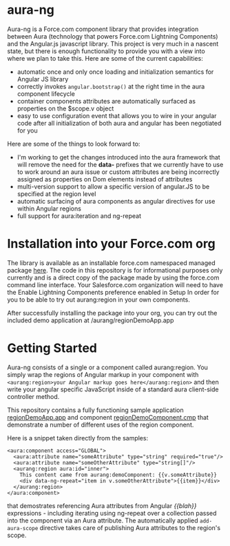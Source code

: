 aura-ng
=======
Aura-ng is a Force.com component library that provides integration between Aura (technology that powers Force.com Lightning Components) and the Angular.js javascript library. This project is very much in a nascent state, but there is enough functionality to provide you with a view into where we plan to take this. Here are some of the current capabilities:

- automatic once and only once loading and initialization semantics for Angular JS library
- correctly invokes `angular.bootstrap()` at the right time in the aura component lifecycle
- container components attributes are automatically surfaced as properties on the $scope.v object
- easy to use configuration event that allows you to wire in your angular code after all initialization of both aura and angular has been negotiated for you

Here are some of the things to look forward to:

- I'm working to get the changes introduced into the aura framework that will remove the need for the **data-** prefixes that we currently have to use to work around an aura issue or custom attributes are being incorrectly assigned as properties on Dom elements instead of attributes
- multi-version support to allow a specific version of angular.JS to be specified at the region level
- automatic surfacing of aura components as angular directives for use within Angular regions
- full support for aura:iteration and ng-repeat

Installation into your Force.com org
====================================
The library is available as an installable force.com namespaced managed package [here](https://login.salesforce.com/packaging/installPackage.apexp?p0=04to0000000JiGn). The code in this repository is for informational purposes only currently and is a direct copy of the package made by using the force.com command line interface. Your Salesforce.com organization will need to have the Enable Lightning Components preference enabled in Setup In order for you to be able to try out aurang:region in your own components.

After successfully installing the package into your org, you can try out the included demo application at /aurang/regionDemoApp.app

Getting Started
===============
Aura-ng consists of a single or a component called aurang:region. You simply wrap the regions of Angular markup in your component with `<aurang:region>your Angular markup goes here</aurang:region>` and then write your angular specific JavaScript inside of a standard aura client-side controller method.

This repository contains a fully functioning sample application [regionDemoApp.app](https://github.com/forcedotcom/aura-ng/blob/master/metadata/aura/regionDemoApp/regionDemoAppApplication.app) and component [regionDemoComponent.cmp](https://github.com/forcedotcom/aura-ng/blob/master/metadata/aura/regionDemo/regionDemoComponent.cmp) that demonstrate a number of different uses of the region component.

Here is a snippet taken directly from the samples:

```
<aura:component access="GLOBAL">
  <aura:attribute name="someAttribute" type="string" required="true"/>
  <aura:attribute name="someOtherAttribute" type="string[]"/>
  <aurang:region aura:id="inner">
    This content came from aurang:demoComponent: {{v.someAttribute}}
    <div data-ng-repeat="item in v.someOtherAttribute">{{item}}</div>
  </aurang:region>
</aura:component>
```
that demostrates referencing Aura attributes from Angular *{{blah}}* expressions - including iterating using ng-repeat over a collection passed into the component via an Aura attribute. The automatically applied `add-aura-scope` directive takes care of publishing Aura attributes to the region's scope.
